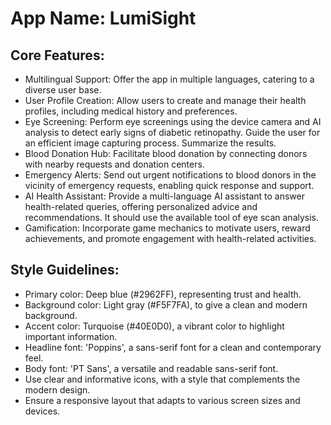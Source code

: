 # **App Name**: LumiSight

## Core Features:

- Multilingual Support: Offer the app in multiple languages, catering to a diverse user base.
- User Profile Creation: Allow users to create and manage their health profiles, including medical history and preferences.
- Eye Screening: Perform eye screenings using the device camera and AI analysis to detect early signs of diabetic retinopathy. Guide the user for an efficient image capturing process. Summarize the results.
- Blood Donation Hub: Facilitate blood donation by connecting donors with nearby requests and donation centers.
- Emergency Alerts: Send out urgent notifications to blood donors in the vicinity of emergency requests, enabling quick response and support.
- AI Health Assistant: Provide a multi-language AI assistant to answer health-related queries, offering personalized advice and recommendations. It should use the available tool of eye scan analysis.
- Gamification: Incorporate game mechanics to motivate users, reward achievements, and promote engagement with health-related activities.

## Style Guidelines:

- Primary color: Deep blue (#2962FF), representing trust and health.
- Background color: Light gray (#F5F7FA), to give a clean and modern background.
- Accent color: Turquoise (#40E0D0), a vibrant color to highlight important information.
- Headline font: 'Poppins', a sans-serif font for a clean and contemporary feel.
- Body font: 'PT Sans', a versatile and readable sans-serif font.
- Use clear and informative icons, with a style that complements the modern design.
- Ensure a responsive layout that adapts to various screen sizes and devices.
